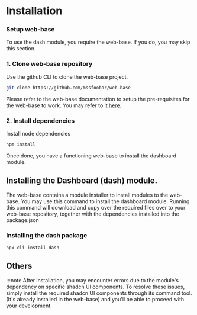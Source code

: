 # Installation

### Setup web-base

To use the dash module, you require the web-base. If you do, you may skip this section.

### 1. Clone web-base repository

Use the github CLI to clone the web-base project.

```bash
git clone https://github.com/mssfoobar/web-base
```

Please refer to the web-base documentation to setup the pre-requisites for the web-base to work. You may refer to it
[here](https://mssfoobar.github.io/docs/docs/modules/base/Getting_Started/pre-requisite).

### 2. Install dependencies

Install node dependencies

```bash
npm install
```

Once done, you have a functioning web-base to install the dashboard module.

## Installing the Dashboard (dash) module.

The web-base contains a module installer to install modules to the web-base. You may use this command to install the dashboard module. Running this command will download and copy over the required files over to your web-base repository, together with the dependencies installed into the package.json

### Installing the dash package
```bash
npx cli install dash
```

## Others
:::note
After installation, you may encounter errors due to the module's dependency on specific shadcn UI components. To resolve these issues, simply install the required shadcn UI components through its command tool. (It's already installed in the web-base) and you'll be able to proceed with your development.
